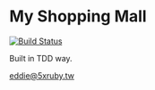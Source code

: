 # My Shopping Mall

[![Build Status](https://travis-ci.org/kaochenlong/my_shopping_mall.svg?branch=master)](https://travis-ci.org/kaochenlong/my_shopping_mall)

Built in TDD way.

eddie@5xruby.tw
